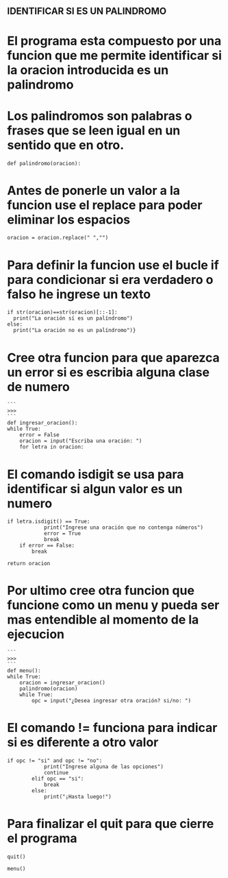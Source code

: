 ## IDENTIFICAR SI ES UN PALINDROMO ##
# El programa esta compuesto por una funcion que me permite identificar si la oracion introducida es un palindromo

# Los palindromos son palabras o frases que se leen igual en un sentido que en otro.
   
    def palindromo(oracion):

# Antes de ponerle un valor a la funcion use el replace para poder eliminar los espacios    

    oracion = oracion.replace(" ","")

# Para definir la funcion use el bucle if para condicionar si era verdadero o falso he ingrese un texto
     
    if str(oracion)==str(oracion)[::-1]:
      print("La oración sí es un palíndromo")
    else:
      print("La oración no es un palíndromo")}

# Cree otra funcion para que aparezca un error si es escribia alguna clase de numero 
    ``` 
    >>> 
    ```  
    def ingresar_oracion():  
    while True:
        error = False
        oracion = input("Escriba una oración: ")
        for letra in oracion:
# El comando isdigit se usa para identificar si algun valor es un numero
         
    if letra.isdigit() == True:
                print("Ingrese una oración que no contenga números")
                error = True
                break
        if error == False:
            break

    return oracion
  
# Por ultimo cree otra funcion que funcione como un menu y pueda ser mas entendible al momento de la ejecucion 
    ``` 
    >>> 
    ```    
    def menu():
    while True:
        oracion = ingresar_oracion()
        palindromo(oracion)
        while True:
            opc = input("¿Desea ingresar otra oración? si/no: ")
# El comando != funciona para indicar si es diferente a otro valor  
          
    if opc != "si" and opc != "no":
                print("Ingrese alguna de las opciones")
                continue
            elif opc == "si":
                break
            else:
                print("¡Hasta luego!")
# Para finalizar el quit para que cierre el programa
             
    quit()

    menu()

